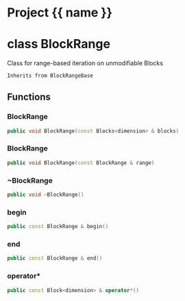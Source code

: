 <script setup>
import {useRoute} from 'vitepress'
const {path} = useRoute()
const tokens = path.split('/')
const words = tokens[2].split('-');
for (let i = 0; i < words.length; i++) {
    words[i] = words[i].charAt(0).toUpperCase() + words[i].slice(1);
    words[i] = words[i].replace('geode', 'Geode')
}
const name = words.join('-');
</script>
# Project {{ name }}

# class BlockRange


 Class for range-based iteration on unmodifiable Blocks



```cpp
Inherits from BlockRangeBase
```



## Functions

### BlockRange

```cpp
public void BlockRange(const Blocks<dimension> & blocks)
```


### BlockRange

```cpp
public void BlockRange(const BlockRange & range)
```


### ~BlockRange

```cpp
public void ~BlockRange()
```


### begin

```cpp
public const BlockRange & begin()
```


### end

```cpp
public const BlockRange & end()
```


### operator*

```cpp
public const Block<dimension> & operator*()
```




